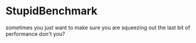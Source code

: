 # StupidBenchmark
sometimes you just want to make sure you are squeezing out the last bit of performance don't you?
